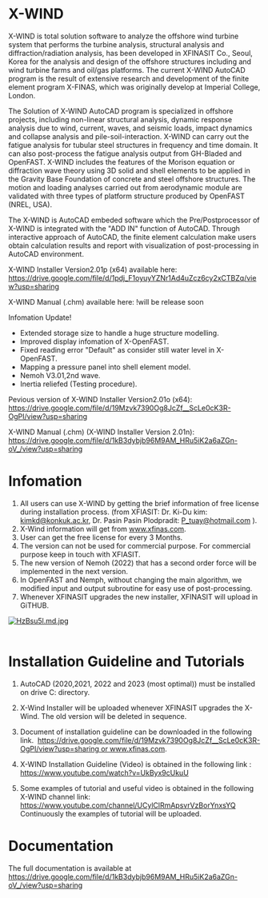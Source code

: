 # X-WIND
X-WIND is total solution software to analyze the offshore wind turbine system that performs the turbine analysis, structural analysis and diffraction/radiation analysis, has been developed in XFINASIT Co., Seoul, Korea for the analysis and design of the offshore structures including and wind turbine farms and oil/gas platforms. The current X-WIND AutoCAD program is the result of extensive research and development of the finite element program X-FINAS, which was originally develop at Imperial College, London.

The Solution of X-WIND AutoCAD program is specialized in offshore projects, including non-linear structural analysis, dynamic response analysis due to wind, current, waves, and seismic loads, impact dynamics and collapse analysis and pile-soil-interaction. X-WIND can carry out the fatigue analysis for tubular steel structures in frequency and time domain. It can also post-process the fatigue analysis output from GH-Bladed and OpenFAST. X-WIND includes the features of the Morison equation or diffraction wave theory using 3D solid and shell elements to be applied in the Gravity Base Foundation of concrete and steel offshore structures. The motion and loading analyses carried out from aerodynamic module are validated with three types of platform structure produced by OpenFAST (NREL, USA).

The X-WIND is AutoCAD embeded software which the Pre/Postprocessor of X-WIND is integrated with the "ADD IN" function of AutoCAD. Through interactive approach of AutoCAD, the finite element calculation make users obtain calculation results and report with visualization of post-processing in AutoCAD environment.

X-WIND Installer Version2.01p (x64) available here:
https://drive.google.com/file/d/1pdj_F1oyuyYZNr1Ad4uZcz6cy2xCTBZq/view?usp=sharing

X-WIND Manual (.chm) available here:
!will be release soon

Infomation Update!
- Extended storage size to handle a huge structure modelling.
- Improved display infomation of X-OpenFAST.
- Fixed reading error "Default" as consider still water level in X-OpenFAST.
- Mapping a pressure panel into shell element model.
- Nemoh V3.01,2nd wave.
- Inertia reliefed (Testing procedure).

Pevious version of 
X-WIND Installer Version2.01o (x64):
https://drive.google.com/file/d/19Mzvk7390Og8JcZf__ScLe0cK3R-OgPI/view?usp=sharing

X-WIND Manual (.chm) (X-WIND Installer Version 2.01n):
https://drive.google.com/file/d/1kB3dybjb96M9AM_HRu5iK2a6aZGn-oV_/view?usp=sharing

# Infomation
1) All users can use X-WIND by getting the brief information of free license during installation process. (from XFIASIT: Dr. Ki-Du kim:  kimkd@konkuk.ac.kr,  Dr. Pasin Pasin Plodpradit:  P_tuay@hotmail.com ). 
2) X-Wind information will get from www.xfinas.com. 
3) User can get the free license for every 3 Months. 
4) The version can not be used for commercial purpose. For commercial purpose keep in touch with XFIASIT. 
5) The new version of Nemoh (2022) that has a second order force will be implemented in the next version.
6) In OpenFAST and Nemph, without changing the main algorithm, we modified input and output subroutine for easy use of post-processing.   
7) Whenever XFINASIT upgrades the new installer, XFINASIT will upload in GiTHUB. 

<a href="https://freeimage.host/i/HzBsu5l"><img src="https://iili.io/HzBsu5l.md.jpg" alt="HzBsu5l.md.jpg" border="0"></a><br /><a target='_blank' href='https://freeimage.host/'></a><br />

# Installation Guideline and Tutorials 
1) AutoCAD (2020,2021, 2022 and 2023 (most optimal)) must be installed on drive C: directory.
2) X-Wind Installer will be uploaded whenever XFINASIT upgrades the X-Wind. The old version will be deleted in sequence.
3) Document of installation guideline can be downloaded in the following link. 
https://drive.google.com/file/d/19Mzvk7390Og8JcZf__ScLe0cK3R-OgPI/view?usp=sharing or www.xfinas.com.

4) X-WIND Installation Guideline (Video) is obtained in the following link :   
https://www.youtube.com/watch?v=UkByx9cUkuU

5) Some examples of tutorial and useful video is obtained in the following X-WIND channel link: 
https://www.youtube.com/channel/UCylClRmApsvrVzBorYnxsYQ
Continuously the examples of tutorial will be uploaded. 

# Documentation
The full documentation is available at https://drive.google.com/file/d/1kB3dybjb96M9AM_HRu5iK2a6aZGn-oV_/view?usp=sharing

